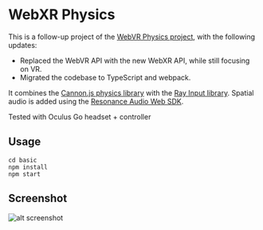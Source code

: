 WebXR Physics
=============

This is a follow-up project of the [WebVR Physics project][WebVR-Physics],
with the following updates:

* Replaced the WebVR API with the new WebXR API, while still focusing on VR.
* Migrated the codebase to TypeScript and webpack.

It combines the [Cannon.js physics library][Cannon.js] with the [Ray Input library][Ray-Input].
Spatial audio is added using the [Resonance Audio Web SDK][Resonance-audio].

Tested with Oculus Go headset + controller

[WebVR-Physics]: https://github.com/beemsoft/webvr-physics
[Ray-Input]: https://github.com/borismus/ray-input
[Cannon.js]: http://www.cannonjs.org/
[Resonance-audio]: https://github.com/resonance-audio/resonance-audio-web-sdk


## Usage

    cd basic
    npm install
    npm start 
    
## Screenshot
![alt screenshot](https://github.com/beemsoft/webxr-physics/blob/master/img/webxr-physics.png)   
    
